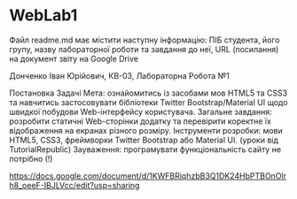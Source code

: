 # WebLab1

Файл readme.md має містити наступну інформацію:
ПІБ студента, його групу, назву лабораторної роботи та завдання до неї, URL (посилання) на документ звіту на Google Drive

Донченко Іван Юрійович, КВ-03, Лабораторна Робота №1

Постановка Задачі
Мета: ознайомитись із засобами мов HTML5 та CSS3 та навчитись застосовувати бібліотеки Twitter Bootstrap/Material UI щодо швидкої побудови Web-інтерфейсу користувача.
Загальне завдання: розробити статичні Web-сторінки додатку та перевірити коректне їх відображення на екранах різного розміру.
Інструменти розробки: мови HTML5, CSS3, фреймворки Twitter Bootstrap або Material UI. (уроки від TutorialRepublic)
Зауваження: програмувати функціональність сайту не потрібно (!)


https://docs.google.com/document/d/1KWFBRiqhzbB3Q1DK24HbPTBOnOlrh8_oeeF-IBJLVcc/edit?usp=sharing